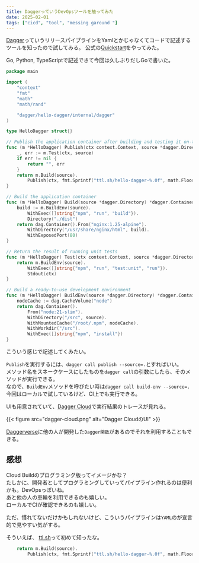 ```yaml
---
title: DaggerっていうDevOpsツールを触ってみた
date: 2025-02-01
tags: ["cicd", "tool", "messing garound "]
---
```

[Dagger](https://dagger.io/)っていうリリースパイプラインをYamlとかじゃなくてコードで記述するツールを知ったので試してみる。
公式の[Quickstart](https://docs.dagger.io/quickstart/daggerize)をやってみた。

Go, Python, TypeScriptで記述できて今回は久しぶりだしGoで書いた。

```go
package main

import (
	"context"
	"fmt"
	"math"
	"math/rand"

	"dagger/hello-dagger/internal/dagger"
)

type HelloDagger struct{}

// Publish the application container after building and testing it on-the-fly
func (m *HelloDagger) Publish(ctx context.Context, source *dagger.Directory) (string, error) {
	_, err := m.Test(ctx, source)
	if err != nil {
		return "", err
	}
	return m.Build(source).
		Publish(ctx, fmt.Sprintf("ttl.sh/hello-dagger-%.0f", math.Floor(rand.Float64()*10000000))) //#nosec
}

// Build the application container
func (m *HelloDagger) Build(source *dagger.Directory) *dagger.Container {
	build := m.BuildEnv(source).
		WithExec([]string{"npm", "run", "build"}).
		Directory("./dist")
	return dag.Container().From("nginx:1.25-alpine").
		WithDirectory("/usr/share/nginx/html", build).
		WithExposedPort(80)
}

// Return the result of running unit tests
func (m *HelloDagger) Test(ctx context.Context, source *dagger.Directory) (string, error) {
	return m.BuildEnv(source).
		WithExec([]string{"npm", "run", "test:unit", "run"}).
		Stdout(ctx)
}

// Build a ready-to-use development environment
func (m *HelloDagger) BuildEnv(source *dagger.Directory) *dagger.Container {
	nodeCache := dag.CacheVolume("node")
	return dag.Container().
		From("node:21-slim").
		WithDirectory("/src", source).
		WithMountedCache("/root/.npm", nodeCache).
		WithWorkdir("/src").
		WithExec([]string{"npm", "install"})
}
```
こういう感じで記述してくみたい。

`Publish`を実行するには、`dagger call publish --source=.`とすればいい。  
メソッド名をスネークケースにしたものを`dagger call`の引数にしたら、そのメソッドが実行できる。  
なので、`BuildEnv`メソッドを呼びたい時は`dagger call build-env --source=.`  
今回はローカルで試しているけど、CI上でも実行できる。


UIも用意されていて、[Dagger Cloud](https://dagger.cloud/)で実行結果のトレースが見れる。

{{< figure src="dagger-cloud.png" alt="Dagger CloudのUI" >}}


[Daggerverse](https://daggerverse.dev/)に他の人が開発した`Dagger関数`があるのでそれを利用することもできる。

## 感想
Cloud Buildのプログラミング版ってイメージかな？  
たしかに、開発者としてプログラミングしていってパイプライン作れるのは便利かも。DevOpsっぽいね。  
あと他の人の車輪を利用できるのも嬉しい。  
ローカルでCIが確認できるのも嬉しい。  

ただ、慣れてないだけかもしれないけど、こういうパイプラインは`YAML`のが宣言的で見やすい気がする。  


そういえば、
[ttl.sh](https://ttl.sh/)って初めて知ったな。
```go
	return m.Build(source).
		Publish(ctx, fmt.Sprintf("ttl.sh/hello-dagger-%.0f", math.Floor(rand.Float64()*10000000))) //#nosec

```
